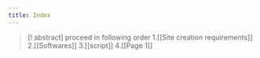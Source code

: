 ```yaml
---
title: Index
---
```

>[! abstract] proceed in following order
>1.[[Site creation requirements]]
>2.[[Softwares]]
>3.[[script]]
>4.[[Page 1]]


